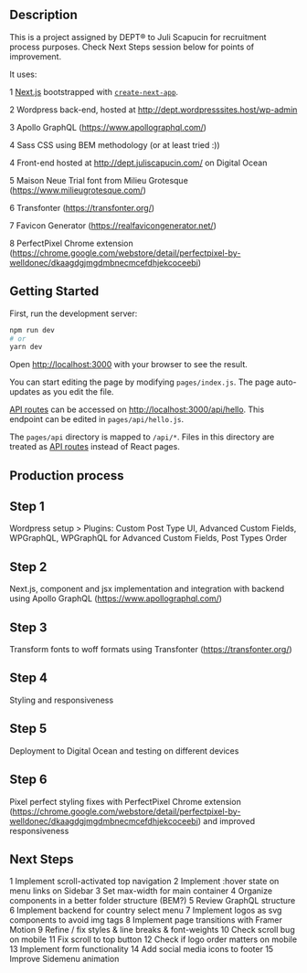 ## Description

This is a project assigned by DEPT® to Juli Scapucin for recruitment process purposes. Check Next Steps session below for points of improvement.

It uses:

1 [Next.js](https://nextjs.org/) bootstrapped with [`create-next-app`](https://github.com/vercel/next.js/tree/canary/packages/create-next-app).

2 Wordpress back-end, hosted at http://dept.wordpresssites.host/wp-admin

3 Apollo GraphQL (https://www.apollographql.com/)

4 Sass CSS using BEM methodology (or at least tried :))

4 Front-end hosted at http://dept.juliscapucin.com/ on Digital Ocean

5 Maison Neue Trial font from Milieu Grotesque (https://www.milieugrotesque.com/)

6 Transfonter (https://transfonter.org/)

7 Favicon Generator (https://realfavicongenerator.net/)

8 PerfectPixel Chrome extension (https://chrome.google.com/webstore/detail/perfectpixel-by-welldonec/dkaagdgjmgdmbnecmcefdhjekcoceebi)

## Getting Started

First, run the development server:

```bash
npm run dev
# or
yarn dev
```

Open [http://localhost:3000](http://localhost:3000) with your browser to see the result.

You can start editing the page by modifying `pages/index.js`. The page auto-updates as you edit the file.

[API routes](https://nextjs.org/docs/api-routes/introduction) can be accessed on [http://localhost:3000/api/hello](http://localhost:3000/api/hello). This endpoint can be edited in `pages/api/hello.js`.

The `pages/api` directory is mapped to `/api/*`. Files in this directory are treated as [API routes](https://nextjs.org/docs/api-routes/introduction) instead of React pages.

## Production process

## Step 1

Wordpress setup > Plugins: Custom Post Type UI, Advanced Custom Fields, WPGraphQL, WPGraphQL for Advanced Custom Fields, Post Types Order

## Step 2

Next.js, component and jsx implementation and integration with backend using Apollo GraphQL (https://www.apollographql.com/)

## Step 3

Transform fonts to woff formats using Transfonter (https://transfonter.org/)

## Step 4

Styling and responsiveness

## Step 5

Deployment to Digital Ocean and testing on different devices

## Step 6

Pixel perfect styling fixes with PerfectPixel Chrome extension (https://chrome.google.com/webstore/detail/perfectpixel-by-welldonec/dkaagdgjmgdmbnecmcefdhjekcoceebi) and improved responsiveness

## Next Steps

1 Implement scroll-activated top navigation
2 Implement :hover state on menu links on Sidebar
3 Set max-width for main container
4 Organize components in a better folder structure (BEM?)
5 Review GraphQL structure
6 Implement backend for country select menu
7 Implement logos as svg components to avoid img tags
8 Implement page transitions with Framer Motion
9 Refine / fix styles & line breaks & font-weights
10 Check scroll bug on mobile
11 Fix scroll to top button
12 Check if logo order matters on mobile
13 Implement form functionality
14 Add social media icons to footer
15 Improve Sidemenu animation
